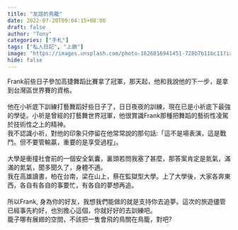 ```yaml
---
title: "友誼的鳥籠"
date: 2022-07-20T09:04:15+08:00
draft: false
author: "Tony"
categories: ["手札"]
tags: ["私人日記", "上鎖"]
image: "https://images.unsplash.com/photo-1626016941451-728b7b11bc11?ixlib=rb-1.2.1&ixid=MnwxMjA3fDB8MHxwaG90by1wYWdlfHx8fGVufDB8fHx8&auto=format&fit=crop&w=774&q=80"
hide: false
---
```

Frank前些日子參加高捷舞蹈比賽拿了冠軍，那天起，他和我說他的下一步，是拿到台灣區世界賽的資格。  
\
他在小祈底下訓練打藝舞蹈好些日子了，日日夜夜的訓練，現在已是小祈底下最強的學徒。小祈是曾經的打藝舞世界冠軍，他很賞識Frank那種把舞蹈的藝術性凌駕於技術性之上的精神。  
我不認識小祈，對他的印象只停留在他常常說的那句話:「這不是場表演，這是戰鬥。但不要管輸贏，重要的是享受過程」。  
\
大學是衝撞社會前的一個安全氣囊，裏頭若問我塞了甚麼，那答案肯定是氮氣，滿滿的氮氣，聞多聞久了，身體不適。  
我在高雄讀書，柏在台南，梁在山上，蔡在監獄型大學。上了大學後，大家各奔東西，各自有各自的事要忙，有各自的夢想再追。  
\
所以Frank, 身為你的好友，我想我們能做的就是支持你去追夢。這次的旅遊儘管已經事先約好，也別擔心這個，你就好好的去訓練吧。  
籠子哪有展翅的空間，不該把一隻會飛的鳥關在鳥籠，對吧?   